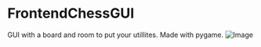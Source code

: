 # FrontendChessGUI
GUI with a board and room to put your utillites. Made with pygame. 
![Image](https://ibb.co/wyjWvXT)

